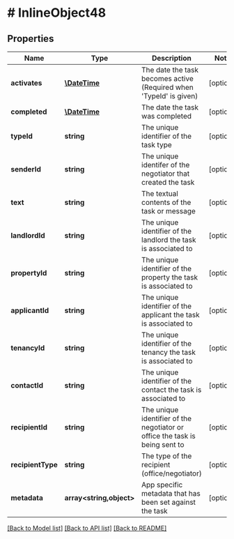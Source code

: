 # # InlineObject48

## Properties

Name | Type | Description | Notes
------------ | ------------- | ------------- | -------------
**activates** | [**\DateTime**](\DateTime.md) | The date the task becomes active (Required when &#39;TypeId&#39; is given) | [optional]
**completed** | [**\DateTime**](\DateTime.md) | The date the task was completed | [optional]
**typeId** | **string** | The unique identifier of the task type | [optional]
**senderId** | **string** | The unique identifer of the negotiator that created the task | [optional]
**text** | **string** | The textual contents of the task or message | [optional]
**landlordId** | **string** | The unique identifier of the landlord the task is associated to | [optional]
**propertyId** | **string** | The unique identifier of the property the task is associated to | [optional]
**applicantId** | **string** | The unique identifier of the applicant the task is associated to | [optional]
**tenancyId** | **string** | The unique identifier of the tenancy the task is associated to | [optional]
**contactId** | **string** | The unique identifier of the contact the task is associated to | [optional]
**recipientId** | **string** | The unique identifier of the negotiator or office the task is being sent to | [optional]
**recipientType** | **string** | The type of the recipient (office/negotiator) | [optional]
**metadata** | **array<string,object>** | App specific metadata that has been set against the task | [optional]

[[Back to Model list]](../../README.md#models) [[Back to API list]](../../README.md#endpoints) [[Back to README]](../../README.md)
